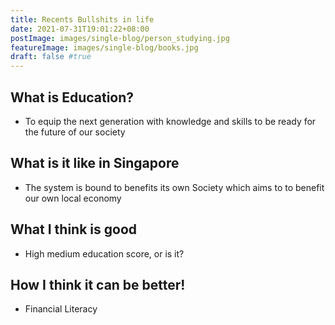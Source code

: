 ```yaml
---
title: Recents Bullshits in life
date: 2021-07-31T19:01:22+08:00
postImage: images/single-blog/person_studying.jpg
featureImage: images/single-blog/books.jpg
draft: false #true
---
```



##  What is Education?
- To equip the next generation with knowledge and skills to be ready for the future of our society


## What is it like in Singapore
- The system is bound to benefits its own Society which aims to to benefit our own local economy 


## What I think is good
- High medium education score, or is it? 


## How I think it can be better! 
- Financial Literacy

